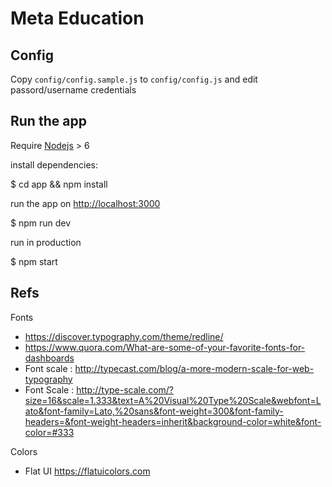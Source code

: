 # Meta Education

## Config

Copy `config/config.sample.js` to `config/config.js` and edit passord/username credentials


## Run the app

Require [Nodejs](https://nodejs.org/en/) > 6

install dependencies:

  $ cd app && npm install

run the app on [http://localhost:3000](http://localhost:3000)

  $ npm run dev

run in production

  $ npm start


## Refs

Fonts

* https://discover.typography.com/theme/redline/
* https://www.quora.com/What-are-some-of-your-favorite-fonts-for-dashboards
* Font scale : http://typecast.com/blog/a-more-modern-scale-for-web-typography
* Font Scale : http://type-scale.com/?size=16&scale=1.333&text=A%20Visual%20Type%20Scale&webfont=Lato&font-family=Lato,%20sans&font-weight=300&font-family-headers=&font-weight-headers=inherit&background-color=white&font-color=#333

Colors

* Flat UI https://flatuicolors.com

